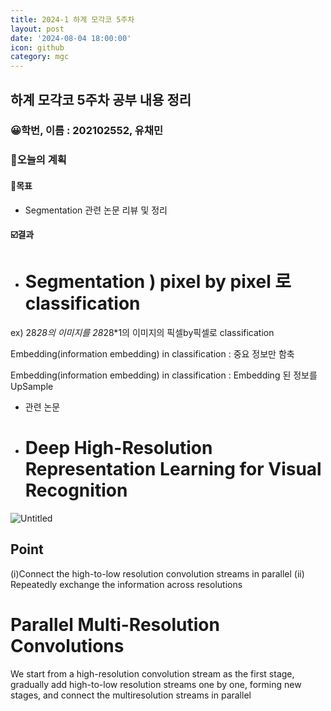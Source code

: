 ```yaml
---
title: 2024-1 하계 모각코 5주차
layout: post
date: '2024-08-04 18:00:00'
icon: github
category: mgc
---
```


## 하계 모각코 5주차 공부 내용 정리
### 😀학번, 이름 : 202102552, 유채민

### 🎯오늘의 계획
#### 🎡목표
- Segmentation 관련 논문 리뷰 및 정리

#### ☑️결과
- # Segmentation ) pixel by pixel 로 classification

ex) 28*28의 이미지를 28*28*1의 이미지의 픽셀by픽셀로 classification

Embedding(information embedding) in classification : 중요 정보만 함축

Embedding(information embedding) in classification : Embedding 된 정보를 UpSample

- 관련 논문
- # Deep High-Resolution Representation Learning for Visual Recognition
![Untitled](https://prod-files-secure.s3.us-west-2.amazonaws.com/0e29f1f8-3056-4589-b86f-b5f72b845ae9/f46610a1-ff5a-4e7f-921a-92fd13d1627d/Untitled.png)
## Point 
(i)Connect the high-to-low resolution convolution streams in parallel
(ii) Repeatedly exchange the information across resolutions

# Parallel Multi-Resolution Convolutions

We start from a high-resolution convolution stream as the
first stage, gradually add high-to-low resolution streams
one by one, forming new stages, and connect the multiresolution streams in parallel
